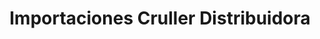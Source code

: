 ---
title: "Importaciones Cruller Distribuidora"
url: /quito/importaciones-cruller-distribuidora/
shop: reparación de automóviles
---